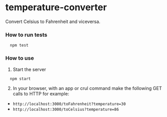 # temperature-converter
Convert Celsius to Fahrenheit and viceversa.

### How to run tests
```
  npm test
```

### How to use 

1. Start the server

```
  npm start
```
2. In your browser, with an app or crul command make the following GET calls to HTTP for example:


- `http://localhost:3000/toFahrenheit?temperature=30`
- `http://localhost:3000/toCelsius?temperature=86`
